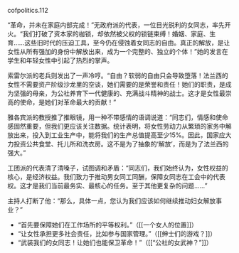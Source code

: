 cofpolitics.112

“革命，并未在家庭内部完成！”无政府派的代表，一位目光锐利的女同志，率先开火。“我们打破了资本家的枷锁，却依然被父权的锁链束缚！婚姻、家庭、生育……这些旧时代的压迫工具，至今仍在侵蚀着女同志的自由。真正的解放，是让女性从所有强加的身份中解放出来，成为一个完整的、独立的个体！”她的发言在学生和年轻女性中引起了热烈的掌声。

索雷尔派的老兵则发出了一声冷哼。“自由？软弱的自由只会导致堕落！法兰西的女性不需要资产阶级沙龙里的空谈，她们需要的是荣誉和责任！她们的职责，是成为坚强的母亲，为公社养育下一代健康的、充满战斗精神的战士。这才是女性最崇高的使命，是她们对革命最大的贡献！”

雅各宾派的教授推了推眼镜，用一种不带感情的语调说道：“同志们，情感和使命感固然重要，但我们更应该关注数据。统计表明，将女性劳动力从繁琐的家务中解放出来，投入到工业生产中，能将我们的生产总值提高至少15%。因此，国家应大力投资公共食堂、托儿所和洗衣房。这不是为了抽象的‘解放’，而是为了法兰西的强大。”

工团派的代表清了清嗓子，试图调和矛盾：“同志们，我们始终认为，女性权益的核心，是经济权益。我们致力于推动男女同工同酬，保障女同志在工会中的代表权。这才是我们当前最务实、最核心的任务。至于其他更复杂的问题……”

主持人打断了他：“那么，具体一点，您认为我们应该如何继续推动妇女解放事业？”

* “首先要保障她们在工作场所的平等权利。”（[[一个女人的位置]]）
* “让女性承担更多社会责任，比如参与国家管理。”（[[绅士们的游戏？]]）
* “武装我们的女同志！让她们也能保卫革命！”（[[“公社的女武神？”]]）